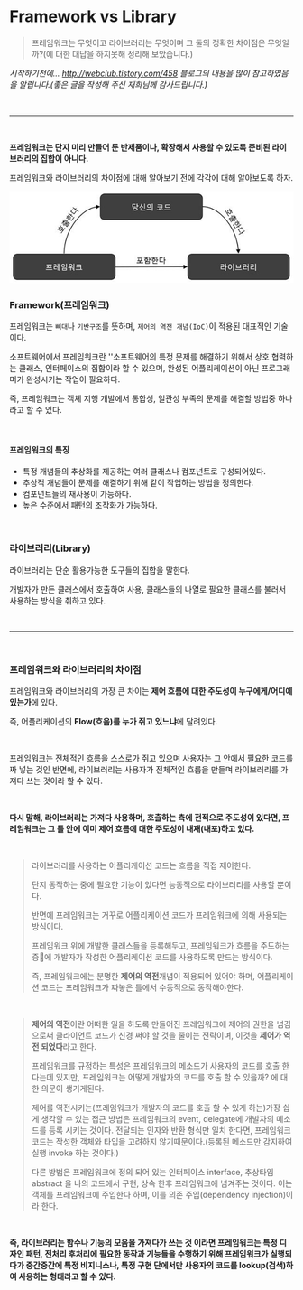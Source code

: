 # Framework vs Library

> 프레임워크는 무엇이고 라이브러리는 무엇이며 그 둘의 정확한 차이점은 무엇일까?(에 대한 대답을 하지못해 정리해 보았습니다.)

*시작하기전에... http://webclub.tistory.com/458 블로그의 내용을 많이 참고하였음을 알립니다.(좋은 글을 작성해 주신 재희님께 감사드립니다.)*

  

---

  

**프레임워크는 단지 미리 만들어 둔 반제품이나, 확장해서 사용할 수 있도록 준비된 라이브러리의 집합이 아니다.**

프레임워크와 라이브러리의 차이점에 대해 알아보기 전에 각각에 대해 알아보도록 하자.

![framework_library](./Images/framework_library.jpeg)

  

### Framework(프레임워크)

프레임워크는 `뼈대`나 `기반구조`를 뜻하며, `제어의 역전 개념(IoC)`이 적용된 대표적인 기술이다.

소프트웨어에서 프레임워크란 ''소프트웨어의 특정 문제를 해결하기 위해서 상호 협력하는 클래스, 인터페이스의 집합이라 할 수 있으며, 완성된 어플리케이션이 아닌 프로그래머가 완성시키는 작업이 필요하다.

즉, 프레임워크는 객체 지행 개발에서 통합성, 일관성 부족의 문제를 해결할 방법중 하나라고 할 수 있다.

  

#### 프레임워크의 특징

- 특정 개념들의 추상화를 제공하는 여러 클래스나 컴포넌트로 구성되어있다.
- 추상적 개념들이 문제를 해결하기 위해 같이 작업하는 방법을 정의한다.
- 컴포넌트들의 재사용이 가능하다.
- 높은 수준에서 패턴의 조작화가 가능하다.

  


### 라이브러리(Library)

라이브러리는 단순 활용가능한 도구들의 집합을 말한다.

개발자가 만든 클래스에서 호출하여 사용, 클래스들의 나열로 필요한 클래스를 불러서 사용하는 방식을 취하고 있다.

  

---

  

### 프레임워크와 라이브러리의 차이점

프레임워크와 라이브러리의 가장 큰 차이는 **제어 흐름에 대한 주도성이 누구에게/어디에 있는가**에 있다.

즉, 어플리케이션의 **Flow(흐음)를 누가 쥐고 있느냐**에 달려있다.

  

프레임워크는 전체적인 흐름을 스스로가 쥐고 있으며 사용자는 그 안에서 필요한 코드를 짜 넣는 것인 반면에, 라이브러리는 사용자가 전체적인 흐름을 만들며 라이브러리를 가져다 쓰는 것이라 할 수 있다.

  

**다시 말해, 라이브러리는 가져다 사용하며, 호출하는 측에 전적으로 주도성이 있다면, 프레임워크는 그 틀 안에 이미 제어 흐름에 대한 주도성이 내재(내포)하고 있다.**

  

> 라이브러리를 사용하는 어플리케이션 코드는 흐름을 직접 제어한다.
>
> 단지 동작하는 중에 필요한 기능이 있다면 능동적으로 라이브러리를 사용할 뿐이다.
>
> 반면에 프레임워크는 거꾸로 어플리케이션 코드가 프레임워크에 의해 사용되는 방식이다.
>
> 프레임워크 위에 개발한 클래스들을 등록해두고, 프레임워크가 흐름을 주도하는 중에 개발자가 작성한 어플리케이션 코드를 사용하도록 만드는 방식이다.
>
> 즉, 프레임워크에는 분명한 **제어의 역전**개념이 적용되어 있어야 하며, 어플리케이션 코드는 프레임워크가 짜놓은 틀에서 수동적으로 동작해야한다. 

  

>**제어의 역전**이란 어떠한 일을 하도록 만들어진 프레임워크에 제어의 권한을 넘김으로써 클라이언트 코드가 신경 써야 할 것을 줄이는 전략이며, 이것을 **제어가 역전 되었다**라고 한다.
>
>프레임워크를 규정하는 특성은 프레임워크의 메소드가 사용자의 코드를 호출 한다는데 있지만, 프레임워크는 어떻게 개발자의 코드를 호출 할 수 있을까? 에 대한 의문이 생기게된다.
>
>제어를 역전시키는(프레임워크가 개발자의 코드를 호출 할 수 있게 하는)가장 쉽게 생각할 수 있는 접근 방법은 프레임워크의 event, delegate에 개발자의 메소드를 등록 시키는 것이다. 전달되는 인자와 반환 형식만 일치 한다면, 프레임워크 코드는 작성한 객체와 타입을 고려하지 않기때문이다.(등록된 메소드만 감지하여 실행 invoke 하는 것이다.)
>
>다른 방법은 프레임워크에 정의 되어 있는 인터페이스 interface, 추상타임 abstract 을 나의 코드에서 구현, 상속 한후 프레임워크에 넘겨주는 것이다. 이는 객체를 프레임워크에 주입한다 하며, 이를 의존 주입(dependency injection)이라 한다. 

  

**즉, 라이브러리는 함수나 기능의 모음을 가져다가 쓰는 것 이라면 프레임워크는 특정 디자인 패턴, 전처리 후처리에 필요한 동작과 기능들을 수행하기 위해 프레임워크가 실행되다가 중간중간에 특정 비지니스나, 특정 구현 단에서만 사용자의 코드를 lookup(검색)하여 사용하는 형태라고 할 수 있다.**
